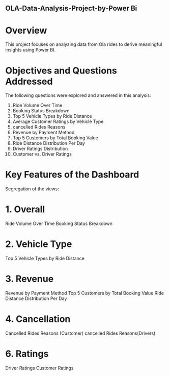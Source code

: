 ## OLA-Data-Analysis-Project-by-Power Bi


# Overview
This project focuses on analyzing data from Ola rides to derive meaningful insights using Power BI.

# Objectives and Questions Addressed
The following questions were explored and answered in this analysis:

1. Ride Volume Over Time
2. Booking Status Breakdown
3. Top 5 Vehicle Types by Ride Distance
4. Average Customer Ratings by Vehicle Type
5. cancelled Rides Reasons
6. Revenue by Payment Method
7. Top 5 Customers by Total Booking Value
8. Ride Distance Distribution Per Day
9. Driver Ratings Distribution
10. Customer vs. Driver Ratings


# Key Features of the Dashboard
Segregation of the views:
# 1. Overall
Ride Volume Over Time
Booking Status Breakdown
# 2. Vehicle Type
Top 5 Vehicle Types by Ride Distance
# 3. Revenue
Revenue by Payment Method
Top 5 Customers by Total Booking Value
Ride Distance Distribution Per Day
# 4. Cancellation
Cancelled Rides Reasons (Customer)
cancelled Rides Reasons(Drivers)
# 6. Ratings
Driver Ratings
Customer Ratings
